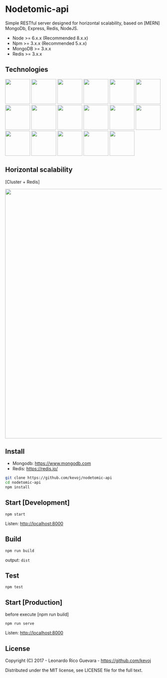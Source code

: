 # Nodetomic-api

Simple RESTful server designed for horizontal scalability, based on [MERN] MongoDb, Express, Redis, NodeJS.

- Node >= 6.x.x (Recommended 8.x.x)
- Npm  >= 3.x.x (Recommended 5.x.x)
- MongoDB  >= 3.x.x
- Redis  >= 3.x.x

## Technologies

<a><img src="http://solucionesit.ldtsynergy.com/-/Srvs015/MongoDB/file/view/mongodb.png/547250106/315x368/mongodb.png" width="80"></a>
<a><img src="http://code.runnable.com/images/provider-icons/icon-express-alt.svg" width="80"></a>
<a><img src="https://chris.lu/upload/images/redis.png" width="80"></a>
<a><img src="http://oraclelinuxworld.com/wp-content/uploads/2016/01/NodeJS-Small-Blog-Feature-Image-.jpg" width="80"></a>
<a><img src="http://www.themightycribb.com/wp-content/uploads/2016/08/gulpjs-logo.jpg" width="80"></a>
<a><img src="https://cms-assets.tutsplus.com/uploads/users/16/posts/24511/preview_image/babel-1.png" width="80"></a>
<a><img src="https://avatars0.githubusercontent.com/u/8770005?v=3&s=400" width="80"></a>
<a><img src="http://bluebirdjs.com/img/logo.png" width="80"></a>
<a><img src="https://nodemon.io/nodemon.svg" width="80"></a>
<a><img src="https://pbs.twimg.com/profile_images/599259952574693376/DMrPoJtc.png" width="80"></a>
<a><img src="http://www.erikasland.com/static/images/mongoose.png" width="80"></a>
<a><img src="https://nr-platform.s3.amazonaws.com/uploads/platform/published_extension/branding_icon/300/PKpktytKH9.png" width="80"></a>
<a><img src="https://awesomes.oss-cn-beijing.aliyuncs.com/repo/151017151426-82-1.jpg?x-oss-process=style/repo" width="80"></a>
<a><img src="https://seeklogo.com/images/E/eslint-logo-DDFB6EBCF6-seeklogo.com.png" width="80"></a>
<a><img src="https://avatars3.githubusercontent.com/u/2824157?v=3&s=400" width="80"></a>
<a><img src="https://i2.wp.com/community.nodemailer.com/wp-content/uploads/2015/10/n2-2.png?fit=422%2C360&ssl=1" width="80"></a>
<a><img src="https://avatars2.githubusercontent.com/u/7658037?v=3&s=400" width="80"></a>

## Horizontal scalability

[Cluster + Redis]

<img src="https://applicationarchitecture.files.wordpress.com/2010/06/f0028-horizontal-scalability-typical-scenario.png" width="800">

## Install

- Mongodb: <https://www.mongodb.com>
- Redis: <https://redis.io/>

```bash
git clone https://github.com/kevoj/nodetomic-api
cd nodetomic-api
npm install
```

## Start [Development]

`npm start`

Listen: <http://localhost:8000>

## Build

`npm run build`

output: `dist`

## Test

`npm test`

## Start [Production]

before execute [npm run build]

`npm run serve`

Listen: <http://localhost:8000>

## License

Copyright (C) 2017 - Leonardo Rico Guevara - https://github.com/kevoj

Distributed under the MIT license, see LICENSE file for the full text.
